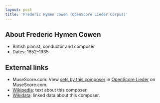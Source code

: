 ```yaml
---
layout: post
title: 'Frederic Hymen Cowen (OpenScore Lieder Corpus)'
---
```


## About Frederic Hymen Cowen

- British pianist, conductor and composer
- Dates: 1852–1935

## External links

- MuseScore.com: View [sets by this composer] in [OpenScore Lieder] on MuseScore.com.
- [Wikipedia]: text about this composer.
- [Wikidata]: linked data about this composer.

[Wikipedia]: https://en.wikipedia.org/wiki/Frederic_Hymen_Cowen
[Wikidata]: https://www.wikidata.org/wiki/Q1452734
[sets by this composer]: https://musescore.com/openscore-lieder-corpus/sets?order=title&text=Cowen,+Frederic
[OpenScore Lieder]: https://musescore.com/openscore-lieder-corpus

